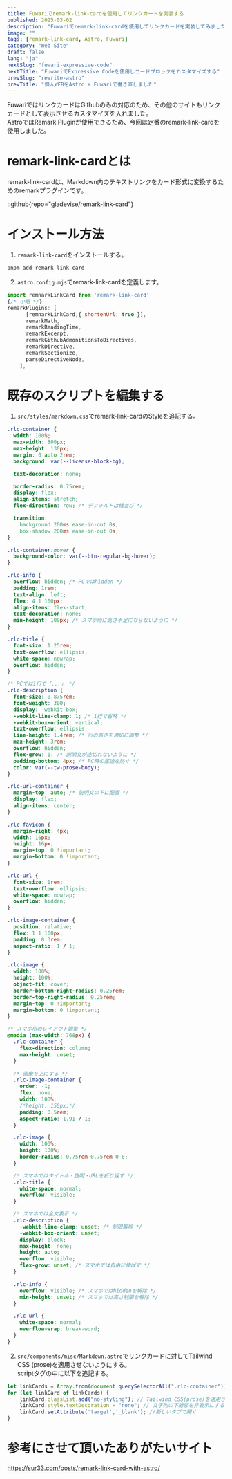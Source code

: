 ```yaml
---
title: Fuwariでremark-link-cardを使用してリンクカードを実装する
published: 2025-03-02
description: "Fuwariでremark-link-cardを使用してリンクカードを実装してみました"
image: ""
tags: [remark-link-card, Astro, Fuwari]
category: "Web Site"
draft: false
lang: "ja"
nextSlug: "fuwari-expressive-code"
nextTitle: "FuwariでExpressive Codeを使用しコードブロックをカスタマイズする"
prevSlug: "rewrite-astro"
prevTitle: "個人WEBをAstro + Fuwariで書き直しました"
---
```


FuwariではリンクカードはGithubのみの対応のため、その他のサイトもリンクカードとして表示させるカスタマイズを入れました。  
AstroではRemark Pluginが使用できるため、今回は定番のremark-link-cardを使用しました。

# remark-link-cardとは

​remark-link-cardは、Markdown内のテキストリンクをカード形式に変換するためのremarkプラグインです。

::github{repo="gladevise/remark-link-card"}

# インストール方法

1. `remark-link-card`をインストールする。

```powershell frame=none showLineNumbers=false
pnpm add remark-link-card
```

2. `astro.config.mjs`でremark-link-cardを定義します。

```js title="astro.config.mjs" ins={1, 4}
import remnarkLinkCard from 'remark-link-card'
{/* 中略 */}
remarkPlugins: [
      [remnarkLinkCard,{ shortenUrl: true }],
      remarkMath,
      remarkReadingTime,
      remarkExcerpt,
      remarkGithubAdmonitionsToDirectives,
      remarkDirective,
      remarkSectionize,
      parseDirectiveNode,
    ],
```

# 既存のスクリプトを編集する

1. `src/styles/markdown.css`でremark-link-cardのStyleを追記する。

```css title="markdown.css"
.rlc-container {
  width: 100%;
  max-width: 800px;
  max-height: 130px;
  margin: 0 auto 2rem;
  background: var(--license-block-bg);

  text-decoration: none;

  border-radius: 0.75rem;
  display: flex;
  align-items: stretch;
  flex-direction: row; /* デフォルトは横並び */

  transition:
    background 200ms ease-in-out 0s,
    box-shadow 200ms ease-in-out 0s;
}

.rlc-container:hover {
  background-color: var(--btn-regular-bg-hover);
}

.rlc-info {
  overflow: hidden; /* PCではhidden */
  padding: 1rem;
  text-align: left;
  flex: 4 1 100px;
  align-items: flex-start;
  text-decoration: none;
  min-height: 100px; /* スマホ時に高さ不足にならないように */
}

.rlc-title {
  font-size: 1.25rem;
  text-overflow: ellipsis;
  white-space: nowrap;
  overflow: hidden;
}

/* PCでは1行で「...」 */
.rlc-description {
  font-size: 0.875rem;
  font-weight: 300;
  display: -webkit-box;
  -webkit-line-clamp: 1; /* 1行で省略 */
  -webkit-box-orient: vertical;
  text-overflow: ellipsis;
  line-height: 1.4rem; /* 行の高さを適切に調整 */
  max-height: 3rem;
  overflow: hidden;
  flex-grow: 1; /* 説明文が途切れないように */
  padding-bottom: 4px; /* PC時の圧迫を防ぐ */
  color: var(--tw-prose-body);
}

.rlc-url-container {
  margin-top: auto; /* 説明文の下に配置 */
  display: flex;
  align-items: center;
}

.rlc-favicon {
  margin-right: 4px;
  width: 16px;
  height: 16px;
  margin-top: 0 !important;
  margin-bottom: 0 !important;
}

.rlc-url {
  font-size: 1rem;
  text-overflow: ellipsis;
  white-space: nowrap;
  overflow: hidden;
}

.rlc-image-container {
  position: relative;
  flex: 1 1 100px;
  padding: 0.3rem;
  aspect-ratio: 1 / 1;
}

.rlc-image {
  width: 100%;
  height: 100%;
  object-fit: cover;
  border-bottom-right-radius: 0.25rem;
  border-top-right-radius: 0.25rem;
  margin-top: 0 !important;
  margin-bottom: 0 !important;
}

/* スマホ用のレイアウト調整 */
@media (max-width: 768px) {
  .rlc-container {
    flex-direction: column;
    max-height: unset;
  }

  /* 画像を上にする */
  .rlc-image-container {
    order: -1;
    flex: none;
    width: 100%;
    /*height: 150px;*/
    padding: 0.5rem;
    aspect-ratio: 1.91 / 1;
  }

  .rlc-image {
    width: 100%;
    height: 100%;
    border-radius: 0.75rem 0.75rem 0 0;
  }

  /* スマホではタイトル・説明・URLを折り返す */
  .rlc-title {
    white-space: normal;
    overflow: visible;
  }

  /* スマホでは全文表示 */
  .rlc-description {
    -webkit-line-clamp: unset; /* 制限解除 */
    -webkit-box-orient: unset;
    display: block;
    max-height: none;
    height: auto;
    overflow: visible;
    flex-grow: unset; /* スマホでは自由に伸ばす */
  }

  .rlc-info {
    overflow: visible; /* スマホではhiddenを解除 */
    min-height: unset; /* スマホでは高さ制限を解除 */
  }

  .rlc-url {
    white-space: normal;
    overflow-wrap: break-word;
  }
}
```

2. `src/components/misc/Markdown.astro`でリンクカードに対してTailwind CSS (prose)を適用させないようにする。  
   scriptタグの中に以下を追記する。

```javascript title="Markdown.astro"
let linkCards = Array.from(document.querySelectorAll(".rlc-container")) as HTMLElement[];
for (let linkCard of linkCards) {
    linkCard.classList.add("no-styling"); // Tailwind CSS(prose)を適用させないようにする
    linkCard.style.textDecoration = "none"; // 文字列の下線部を非表示にする
    linkCard.setAttribute('target','_blank'); //新しいタブで開く
}
```

# 参考にさせて頂いたありがたいサイト

https://sur33.com/posts/remark-link-card-with-astro/
